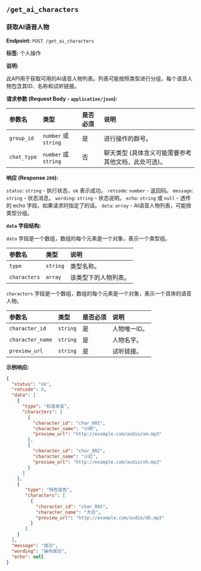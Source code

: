 ## `/get_ai_characters`

### **获取AI语音人物**

**Endpoint:** `POST /get_ai_characters`

**标签:** 个人操作

**说明:**

此API用于获取可用的AI语音人物列表。列表可能按照类型进行分组，每个语音人物包含其ID、名称和试听链接。

**请求参数 (Request Body - `application/json`):**

| 参数名    | 类型          | 是否必须 | 说明                               |
| :-------- | :------------ | :------- | :--------------------------------- |
| `group_id`| `number` 或 `string` | 是       | 进行操作的群号。                    |
| `chat_type` | `number` 或 `string` | 否       | 聊天类型 (具体含义可能需要参考其他文档，此处可选)。 |

**响应 (Response `200`):**

`status`: `string` - 执行状态，`ok` 表示成功。
`retcode`: `number` - 返回码。
`message`: `string` - 状态消息。
`wording`: `string` - 状态说明。
`echo`: `string` 或 `null` - 透传的 echo 字段，如果请求时指定了的话。
`data`: `array` - AI语音人物列表，可能按类型分组。

**`data` 字段结构:**

`data` 字段是一个数组，数组的每个元素是一个对象，表示一个类型组。

| 参数名     | 类型   | 说明       |
| :--------- | :----- | :--------- |
| `type`     | `string` | 类型名称。   |
| `characters` | `array`  | 该类型下的人物列表。 |

`characters` 字段是一个数组，数组的每个元素是一个对象，表示一个具体的语音人物。

| 参数名           | 类型   | 是否必须 | 说明     |
| :--------------- | :----- | :------- | :------- |
| `character_id`   | `string` | 是       | 人物唯一ID。 |
| `character_name` | `string` | 是       | 人物名字。   |
| `preview_url`    | `string` | 是       | 试听链接。   |

**示例响应:**

```json
{
  "status": "ok",
  "retcode": 0,
  "data": [
    {
      "type": "标准发音",
      "characters": [
        {
          "character_id": "char_001",
          "character_name": "小明",
          "preview_url": "http://example.com/audio/xm.mp3"
        },
        {
          "character_id": "char_002",
          "character_name": "小红",
          "preview_url": "http://example.com/audio/xh.mp3"
        }
      ]
    },
    {
       "type": "特色音色",
       "characters": [
         {
           "character_id": "char_003",
           "character_name": "大白",
           "preview_url": "http://example.com/audio/db.mp3"
         }
       ]
    }
  ],
  "message": "成功",
  "wording": "操作成功",
  "echo": null
}
```